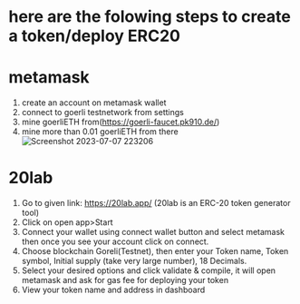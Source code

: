 # here are the folowing steps to create a token/deploy ERC20

# metamask
1. create an account on metamask wallet 
2. connect to goerli testnetwork from settings
3. mine goerliETH from(https://goerli-faucet.pk910.de/)
4. mine more than 0.01 goerliETH from there
![Screenshot 2023-07-07 223206](https://github.com/prabalbhatnagar/prabalbhatnagar/assets/138803991/7514e29c-ceb2-4055-9d3d-974acbe780f6)


# 20lab
1. Go to given link: https://20lab.app/ (20lab is an ERC-20 token generator tool)
2. Click on open app>Start
3. Connect your wallet using connect wallet button and select metamask then once you see your account click on connect.
4. Choose blockchain Goreli(Testnet), then enter your Token name, Token symbol, Initial supply (take very large number), 18 Decimals.
5. Select your desired options and click validate & compile, it will open metamask and ask for gas fee for deploying your token
6. View your token name and address in dashboard
